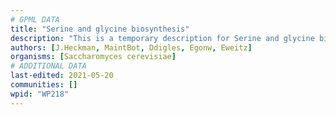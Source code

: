 ```yaml
---
# GPML DATA
title: "Serine and glycine biosynthesis"
description: "This is a temporary description for Serine and glycine biosynthesis"
authors: [J.Heckman, MaintBot, Ddigles, Egonw, Eweitz]
organisms: [Saccharomyces cerevisiae]
# ADDITIONAL DATA
last-edited: 2021-05-20
communities: []
wpid: "WP218"
---
```

